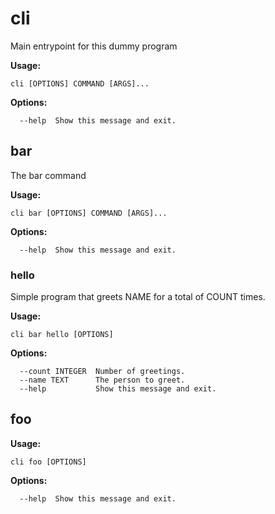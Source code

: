 # cli

Main entrypoint for this dummy program

**Usage:**

```
cli [OPTIONS] COMMAND [ARGS]...
```

**Options:**

```
  --help  Show this message and exit.
```

## bar

The bar command

**Usage:**

```
cli bar [OPTIONS] COMMAND [ARGS]...
```

**Options:**

```
  --help  Show this message and exit.
```

### hello

Simple program that greets NAME for a total of COUNT times.

**Usage:**

```
cli bar hello [OPTIONS]
```

**Options:**

```
  --count INTEGER  Number of greetings.
  --name TEXT      The person to greet.
  --help           Show this message and exit.
```

## foo

**Usage:**

```
cli foo [OPTIONS]
```

**Options:**

```
  --help  Show this message and exit.
```
